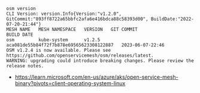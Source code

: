 ```
osm version
CLI Version: version.Info{Version:"v1.2.0", GitCommit:"893ff8722a65bbfc2afa6e416bdca88c58393d00", BuildDate:"2022-07-20-21:44"}
MESH NAME   MESH NAMESPACE   VERSION   GIT COMMIT                                 BUILD DATE
osm         kube-system      v1.2.5    aca081de55b84f72f7b878e69565623308122887   2023-06-07-22:46
OSM v1.2.4 is now available. Please see https://github.com/openservicemesh/osm/releases/latest.
WARNING: upgrading could introduce breaking changes. Please review the release notes.
```

- https://learn.microsoft.com/en-us/azure/aks/open-service-mesh-binary?pivots=client-operating-system-linux
